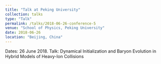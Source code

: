 ```yaml
---
title: "Talk at Peking University"
collection: talks
type: "Talk"
permalink: /talks/2018-06-26-conference-5
venue: "School of Physics, Peking University"
date: 2018-06-26
location: "Beijing, China"
---
```


Dates: 26 June 2018.  Talk: Dynamical Initialization and Baryon Evolution in Hybrid Models of Heavy-Ion Collisions

